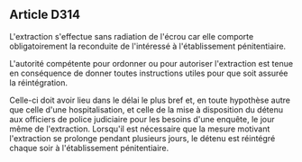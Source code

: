 Article D314
----
L'extraction s'effectue sans radiation de l'écrou car elle comporte
obligatoirement la reconduite de l'intéressé à l'établissement pénitentiaire.

L'autorité compétente pour ordonner ou pour autoriser l'extraction est tenue en
conséquence de donner toutes instructions utiles pour que soit assurée la
réintégration.

Celle-ci doit avoir lieu dans le délai le plus bref et, en toute hypothèse autre
que celle d'une hospitalisation, et celle de la mise à disposition du détenu aux
officiers de police judiciaire pour les besoins d'une enquête, le jour même de
l'extraction. Lorsqu'il est nécessaire que la mesure motivant l'extraction se
prolonge pendant plusieurs jours, le détenu est réintégré chaque soir à
l'établissement pénitentiaire.
